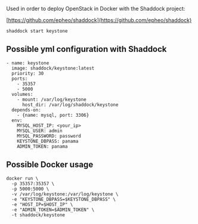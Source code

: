 Used in order to deploy OpenStack in Docker with the Shaddock project:

[https://github.com/epheo/shaddock](https://github.com/epheo/shaddock)

```
shaddock start keystone
```
Possible yml configuration with Shaddock
----------------------------------------

```
- name: keystone
  image: shaddock/keystone:latest
  priority: 30
  ports:
    - 35357
    - 5000
  volumes:
    - mount: /var/log/keystone
      host_dir: /var/log/shaddock/keystone
  depends-on:
    - {name: mysql, port: 3306}
  env:
    MYSQL_HOST_IP: <your_ip>
    MYSQL_USER: admin
    MYSQL_PASSWORD: password
    KEYSTONE_DBPASS: panama
    ADMIN_TOKEN: panama
```

Possible Docker usage
---------------------
```
docker run \
  -p 35357:35357 \
  -p 5000:5000 \
  -v /var/log/keystone:/var/log/keystone \
  -e "KEYSTONE_DBPASS=$KEYSTONE_DBPASS" \
  -e "HOST_IP=$HOST_IP" \
  -e "ADMIN_TOKEN=$ADMIN_TOKEN" \
  -t shaddock/keystone
```
